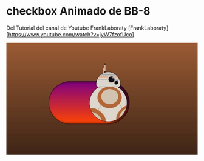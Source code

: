 # checkbox Animado de BB-8

Del Tutorial del canal de Youtube FrankLaboraty
[FrankLaboraty][https://www.youtube.com/watch?v=jyW7fzofUco]

![Imagen del Proyecto](/checkbox_bb8.jpg)
